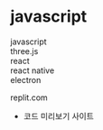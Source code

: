 # javascript

javascript<br>
three.js<br>
react<br>
react native<br>
electron<br>

replit.com

- 코드 미리보기 사이트

